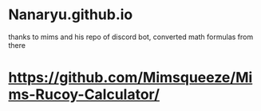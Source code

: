 # Nanaryu.github.io
thanks to mims and his repo of discord bot, converted math formulas from there
# https://github.com/Mimsqueeze/Mims-Rucoy-Calculator/
